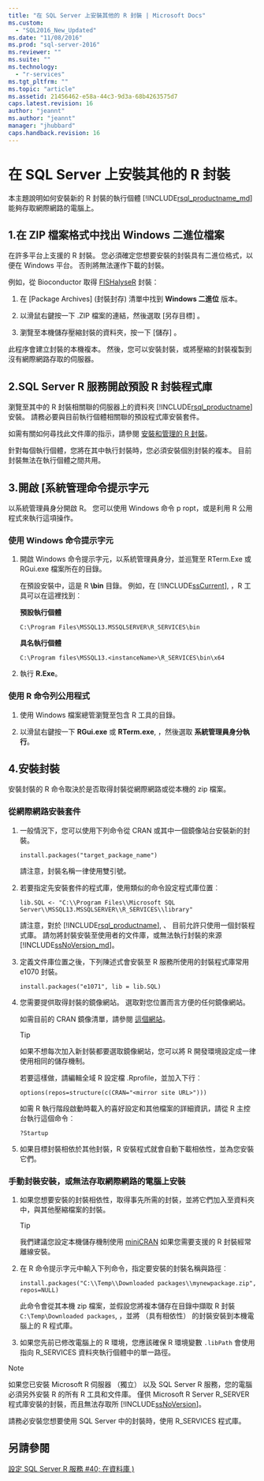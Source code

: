 ```yaml
---
title: "在 SQL Server 上安裝其他的 R 封裝 | Microsoft Docs"
ms.custom: 
  - "SQL2016_New_Updated"
ms.date: "11/08/2016"
ms.prod: "sql-server-2016"
ms.reviewer: ""
ms.suite: ""
ms.technology: 
  - "r-services"
ms.tgt_pltfrm: ""
ms.topic: "article"
ms.assetid: 21456462-e58a-44c3-9d3a-68b4263575d7
caps.latest.revision: 16
author: "jeannt"
ms.author: "jeannt"
manager: "jhubbard"
caps.handback.revision: 16
---
```

# 在 SQL Server 上安裝其他的 R 封裝
本主題說明如何安裝新的 R 封裝的執行個體 [!INCLUDE[rsql_productname_md](../../includes/rsql-productname-md.md)] 能夠存取網際網路的電腦上。

## <a name="1-locate-the-windows-binaries-in-zip-file-format"></a>1.在 ZIP 檔案格式中找出 Windows 二進位檔案

在許多平台上支援的 R 封裝。 您必須確定您想要安裝的封裝具有二進位格式，以便在 Windows 平台。 否則將無法運作下載的封裝。

例如，從 Bioconductor 取得 [FISHalyseR](http://bioconductor.org/packages/release/bioc/html/FISHalyseR.html) 封裝：  
  
1.  在 [Package Archives] (封裝封存)  清單中找到 **Windows 二進位** 版本。  
  
2.  以滑鼠右鍵按一下 .ZIP 檔案的連結，然後選取 [另存目標]  。  
  
3.  瀏覽至本機儲存壓縮封裝的資料夾，按一下 [儲存] 。  
  
 此程序會建立封裝的本機複本。 然後，您可以安裝封裝，或將壓縮的封裝複製到沒有網際網路存取的伺服器。  
  
  
## <a name="2-open-the-default-r-package-library-for-sql-server-r-services"></a>2.SQL Server R 服務開啟預設 R 封裝程式庫 

瀏覽至其中的 R 封裝相關聯的伺服器上的資料夾 [!INCLUDE[rsql_productname](../../includes/rsql-productname-md.md)] 安裝。 請務必要與目前執行個體相關聯的預設程式庫安裝套件。 

如需有關如何尋找此文件庫的指示，請參閱 [安裝和管理的 R 封裝](../../advanced-analytics/r-services/installing-and-managing-r-packages.md)。

   針對每個執行個體，您將在其中執行封裝時，您必須安裝個別封裝的複本。 目前封裝無法在執行個體之間共用。
     
  
## <a name="3-open-an-administrative-command-prompt"></a>3.開啟 [系統管理命令提示字元 

以系統管理員身分開啟 R。  您可以使用 Windows 命令 p ropt，或是利用 R 公用程式來執行這項操作。
  
### <a name="using-the-windows-command-prompt"></a>使用 Windows 命令提示字元 

1. 開啟 Windows 命令提示字元，以系統管理員身分，並巡覽至 RTerm.Exe 或 RGui.exe 檔案所在的目錄。  
  
    在預設安裝中，這是 R **\bin** 目錄。 例如，在 [!INCLUDE[ssCurrent](../../includes/sscurrent-md.md)], ，R 工具可以在這裡找到︰ 

    **預設執行個體**

     `C:\Program Files\MSSQL13.MSSQLSERVER\R_SERVICES\bin` 
 
     **具名執行個體**
   
     `C:\Program files\MSSQL13.<instanceName>\R_SERVICES\bin\x64`  
  
2. 執行 **R.Exe**。  
  
### <a name="using-the-r-commandline-utilities"></a>使用 R 命令列公用程式 
  
1. 使用 Windows 檔案總管瀏覽至包含 R 工具的目錄。  
  
2. 以滑鼠右鍵按一下 **RGui.exe** 或 **RTerm.exe**, ，然後選取 **系統管理員身分執行**。  
## <a name="4-install-the-package"></a>4.安裝封裝

安裝封裝的 R 命令取決於是否取得封裝從網際網路或從本機的 zip 檔案。  
  
### <a name="install-package-from-internet"></a>從網際網路安裝套件  
  
1.  一般情況下，您可以使用下列命令從 CRAN 或其中一個鏡像站台安裝新的封裝。  
  
    ```  
    install.packages("target_package_name")  
    ```
    
    請注意，封裝名稱一律使用雙引號。

2.  若要指定先安裝套件的程式庫，使用類似的命令設定程式庫位置︰
    
    ```  
    lib.SQL <- "C:\\Program Files\\Microsoft SQL Server\\MSSQL13.MSSQLSERVER\\R_SERVICES\\library"    
    ```

    請注意，對於 [!INCLUDE[rsql_productname](../../includes/rsql-productname-md.md)], 、 目前允許只使用一個封裝程式庫。 請勿將封裝安裝至使用者的文件庫，或無法執行封裝的來源 [!INCLUDE[ssNoVersion_md](../../includes/ssnoversion-md.md)]。   
     
3.  定義文件庫位置之後，下列陳述式會安裝至 R 服務所使用的封裝程式庫常用 e1070 封裝。  
  
    ```  
    install.packages("e1071", lib = lib.SQL)  
    ```  
  
4.  您需要提供取得封裝的鏡像網站。 選取對您位置而言方便的任何鏡像網站。  
  
    如需目前的 CRAN 鏡像清單，請參閱 [這個網站](https://cran.r-project.org/mirrors.html)。  
  
    > [!TIP]  
    >  如果不想每次加入新封裝都要選取鏡像網站，您可以將 R 開發環境設定成一律使用相同的儲存機制。  
    >   
    >  若要這樣做，請編輯全域 R 設定檔 .Rprofile，並加入下行︰  
    >   
    >  `options(repos=structure(c(CRAN="<mirror site URL>")))`  
    >   
    >  如需 R 執行階段啟動時載入的喜好設定和其他檔案的詳細資訊，請從 R 主控台執行這個命令︰  
    >   
    >  `?Startup`  
  
5.  如果目標封裝相依於其他封裝，R 安裝程式就會自動下載相依性，並為您安裝它們。  
  
### <a name="manual-package-installation-or-installing-on-computer-with-no-internet-access"></a>手動封裝安裝，或無法存取網際網路的電腦上安裝 

1. 如果您想要安裝的封裝相依性，取得事先所需的封裝，並將它們加入至資料夾中，與其他壓縮檔案的封裝。

    > [!TIP]
    > 
    > 我們建議您設定本機儲存機制使用 [miniCRAN](https://mran.revolutionanalytics.com/package/miniCRAN/) 如果您需要支援的 R 封裝經常離線安裝。  
  
2.  在 R 命令提示字元中輸入下列命令，指定要安裝的封裝名稱與路徑︰  
   
    ```  
    install.packages("C:\\Temp\\Downloaded packages\\mynewpackage.zip", repos=NULL)  
    ``` 
     
    此命令會從其本機 zip 檔案，並假設您將複本儲存在目錄中擷取 R 封裝 `C:\Temp\Downloaded packages`, ，並將 （具有相依性） 的封裝安裝到本機電腦上的 R 程式庫。  
  
3.  如果您先前已修改電腦上的 R 環境，您應該確保 R 環境變數 `.libPath` 會使用指向 R_SERVICES 資料夾執行個體中的單一路徑。  
  
> [!NOTE]
> 如果您已安裝 Microsoft R 伺服器 （獨立） 以及 SQL Server R 服務，您的電腦必須另外安裝 R 的所有 R 工具和文件庫。 僅供 Microsoft R Server R_SERVER 程式庫安裝的封裝，而且無法存取所 [!INCLUDE[ssNoVersion](../../includes/ssnoversion-md.md)]。  
> 
>  請務必安裝您想要使用 SQL Server 中的封裝時，使用 R_SERVICES 程式庫。

  
## <a name="see-also"></a>另請參閱  
 [設定 SQL Server R 服務 #40; 在資料庫 &#41;](../../advanced-analytics/r-services/set-up-sql-server-r-services-in-database.md)  
  
  